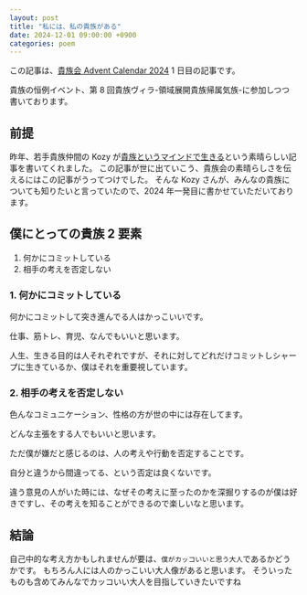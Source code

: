 ```yaml
---
layout: post
title: "私には、私の貴族がある"
date: 2024-12-01 09:00:00 +0900
categories: poem
---
```


この記事は、[貴族会 Advent Calendar 2024](https://qiita.com/advent-calendar/2024/kizokukai) 1 日目の記事です。

貴族の恒例イベント、第 8 回貴族ヴィラ-領域展開貴族帰属気族-に参加しつつ書いております。

## 前提

昨年、若手貴族仲間の Kozy が[貴族というマインドで生きる](https://note.com/_kozycorner_/n/n1abf4b7552a7)という素晴らしい記事を書いてくれました。
この記事が世に出ていこう、貴族会の素晴らしさを伝えるにはこの記事がうってつけでした。
そんな Kozy さんが、みんなの貴族についても知りたいと言っていたので、2024 年一発目に書かせていただいております。

## 僕にとっての貴族 2 要素

1. 何かにコミットしている
2. 相手の考えを否定しない

### 1. 何かにコミットしている

何かにコミットして突き進んでる人はかっこいいです。

仕事、筋トレ、育児、なんでもいいと思います。

人生、生きる目的は人それぞれですが、それに対してどれだけコミットしシャープに生きているか、僕はそれを重要視しています。

### 2. 相手の考えを否定しない

色んなコミュニケーション、性格の方が世の中には存在してます。

どんな主張をする人でもいいと思います。

ただ僕が嫌だと感じるのは、人の考えや行動を否定することです。

自分と違うから間違ってる、という否定は良くないです。

違う意見の人がいた時には、なぜその考えに至ったのかを深掘りするのが僕は好きですし、その考えを知ることができるので楽しいなと思います。

## 結論

自己中的な考え方かもしれませんが要は、`僕がカッコいいと思う大人`であるかどうかです。
もちろん人には人のかっこいい大人像があると思います。
そういったものも含めてみんなでカッコいい大人を目指していきたいですね
